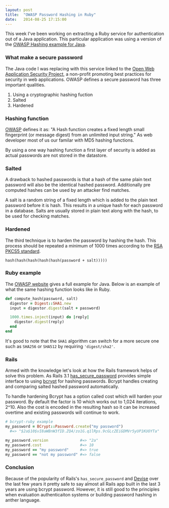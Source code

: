 ```yaml
---
layout: post
title:  "OWASP Password Hashing in Ruby"
date:   2014-08-25 17:15:00
---
```


This week I've been working on extracting a Ruby service for authentication out of a Java application.  This particular application was using a version of the [OWASP Hashing example for Java](https://www.owasp.org/index.php/Hashing_Java).

### What make a secure password

The Java code I was replacing with this service linked to the [Open Web Application Security Project](https://www.owasp.org/index.php/Main_Page), a non-profit promoting best practices for security in web applications. OWASP defines a secure password has three important qualities.

1. Using a cryptographic hashing fuction
2. Salted
3. Hardened

### Hashing function

[OWASP](https://www.owasp.org/index.php/Hashing_Java) defines it as: "A Hash function creates a fixed length small fingerprint (or message digest) from an unlimited input string." As web developer most of us our familar with MD5 hashing functions.  

By using a one way hashing function a first layer of security is added as actual passwords are not stored in the datastore.

### Salted

A drawback to hashed passwords is that a hash of the same plain text password will also be the identical hashed password.  Additionally pre computed hashes can be used by an attacker find matches.

A salt is a random string of a fixed length which is added to the plain text password before it is hash.  This results in a unique hash for each password in a database.  Salts are usually stored in plain text along with the hash, to be used for checking matches.

### Hardened

The third technique is to harden the password by hashing the hash.  This process should be repeated a minimum of 1000 times according to the [RSA PKCS5 standard](http://tools.ietf.org/html/rfc2898#section-4.2).

```
hash(hash(hash(hash(hash(password + salt)))))
```

### Ruby example

The [OWASP website](https://www.owasp.org/index.php/Hashing_Java) gives a full example for Java. Below is an example of what the same hashing function looks like in Ruby.

```ruby
def compute_hash(password, salt)
  digestor = Digest::SHA1.new
  input = digestor.digest(salt + password)

  1000.times.inject(input) do |reply|
    digestor.digest(reply)
  end
end
```

It's good to note that the `SHA1` algorithm can switch for a more secure one such as `SHA256` or `SHA512` by requiring `'digest/sha2'`.

### Rails

Armed with the knowledge let's look at how the Rails framework helps of solve this problem.  As Rails 3.1 [has_secure_password](https://github.com/rails/rails/blob/master/activemodel/lib/active_model/secure_password.rb) provides simple interface to using [bcrypt](https://github.com/codahale/bcrypt-ruby) for hashing passwords.  Bcrypt handles creating and comparing salted hashed password automatically.  

To handle hardening Bcrypt has a option called cost which will harden your password. By default the factor is 10 which works out to 1,024 iterations, 2^10.  Also the cost is encoded in the resulting hash so it can be increased overtime and existing passwords will continue to work.

```ruby
# bcrypt-ruby example
my_password = BCrypt::Password.create("my password")
  #=> "$2a$10$vI8aWBnW3fID.ZQ4/zo1G.q1lRps.9cGLcZEiGDMVr5yUP1KUOYTa"

my_password.version              #=> "2a"
my_password.cost                 #=> 10
my_password == "my password"     #=> true
my_password == "not my password" #=> false

```

### Conclusion

Because of the popularity of Rails's `has_secure_password` and [Devise](https://github.com/plataformatec/devise) over the last few years it pretty safe to say almost all Rails app built in the last 3 years are using bcrypt password.  However, it is still good to the principles when evaluation authenticaiton systems or building password hashing in anther language.
